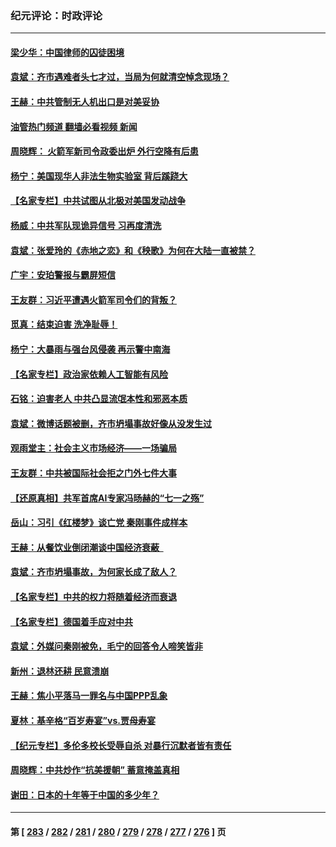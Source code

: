 ### 纪元评论：时政评论
---
#### [梁少华：中国律师的囚徒困境](../../pages/nsc1025/n14045696.md?08020330) 
#### [袁斌：齐市遇难者头七才过，当局为何就清空悼念现场？](../../pages/nsc1025/n14045686.md?08020330) 
#### [王赫：中共管制无人机出口是对美妥协](../../pages/nsc1025/n14045378.md?08020330) 
#### [油管热门频道 翻墙必看视频 新闻](ok?08020330)
#### [周晓辉： 火箭军新司令政委出炉 外行空降有后患](../../pages/nsc1025/n14045368.md?08020330) 
#### [杨宁：美国现华人非法生物实验室 背后蹊跷大](../../pages/nsc1025/n14045331.md?08020330) 
#### [【名家专栏】中共试图从北极对美国发动战争](../../pages/nsc1025/n14044849.md?08020330) 
#### [杨威：中共军队现诡异信号 习再度清洗](../../pages/nsc1025/n14044824.md?08020330) 
#### [袁斌：张爱玲的《赤地之恋》和《秧歌》为何在大陆一直被禁？](../../pages/nsc1025/n14044961.md?08020330) 
#### [广宇：安珀警报与霸屏短信](../../pages/nsc1025/n14044943.md?08020330) 
#### [王友群：习近平遭遇火箭军司令们的背叛？](../../pages/nsc1025/n14044734.md?08020330) 
#### [觅真：结束迫害 洗净耻辱！](../../pages/nsc1025/n14044834.md?08020330) 
#### [杨宁：大暴雨与强台风侵袭 再示警中南海](../../pages/nsc1025/n14044673.md?08020330) 
#### [【名家专栏】政治家依赖人工智能有风险](../../pages/nsc1025/n14042312.md?08020330) 
#### [石铭：迫害老人 中共凸显流氓本性和邪恶本质](../../pages/nsc1025/n14044565.md?08020330) 
#### [袁斌：微博话题被删，齐市坍塌事故好像从没发生过](../../pages/nsc1025/n14044561.md?08020330) 
#### [观雨堂主：社会主义市场经济——一场骗局](../../pages/nsc1025/n14044500.md?08020330) 
#### [王友群：中共被国际社会拒之门外七件大事](../../pages/nsc1025/n14044290.md?08020330) 
#### [【还原真相】共军首席AI专家冯旸赫的“七一之殇”](../../pages/nsc1025/n14044215.md?08020330) 
#### [岳山：习引《红楼梦》谈亡党 秦刚事件成样本](../../pages/nsc1025/n14043809.md?08020330) 
#### [王赫：从餐饮业倒闭潮谈中国经济衰蔽  ](../../pages/nsc1025/n14044118.md?08020330) 
#### [袁斌：齐市坍塌事故，为何家长成了敌人？](../../pages/nsc1025/n14044135.md?08020330) 
#### [【名家专栏】中共的权力将随着经济而衰退](../../pages/nsc1025/n14042988.md?08020330) 
#### [【名家专栏】德国着手应对中共](../../pages/nsc1025/n14042961.md?08020330) 
#### [袁斌：外媒问秦刚被免，毛宁的回答令人啼笑皆非](../../pages/nsc1025/n14043534.md?08020330) 
#### [新州：退林还耕 民意溃崩](../../pages/nsc1025/n14043524.md?08020330) 
#### [王赫：焦小平落马一罪名与中国PPP乱象](../../pages/nsc1025/n14043393.md?08020330) 
#### [夏林：基辛格“百岁寿宴”vs.贾母寿宴](../../pages/nsc1025/n14043054.md?08020330) 
#### [【纪元专栏】多伦多校长受辱自杀 对暴行沉默者皆有责任](../../pages/nsc1025/n14043229.md?08020330) 
#### [周晓辉：中共炒作“抗美援朝” 蓄意掩盖真相](../../pages/nsc1025/n14043052.md?08020330) 
#### [谢田：日本的十年等于中国的多少年？](../../pages/nsc1025/n14043106.md?08020330) 

---
#### 第 [ [283](./283.md?08020330) / [282](./282.md?08020330) / [281](./281.md?08020330) / [280](./280.md?08020330) / [279](./279.md?08020330) / [278](./278.md?08020330) / [277](./277.md?08020330) / [276](./276.md?08020330) ] 页
